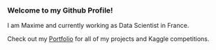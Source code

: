 ### Welcome to my Github Profile! 

<!--
**Orangeguythere/Orangeguythere** is a ✨ _special_ ✨ repository because its `README.md` (this file) appears on your GitHub profile.

Here are some ideas to get you started:

- 🔭 I’m currently working on ...
- 🌱 I’m currently learning ...
- 👯 I’m looking to collaborate on ...
- 🤔 I’m looking for help with ...
- 💬 Ask me about ...
- 📫 How to reach me: ...
- 😄 Pronouns: ...
- ⚡ Fun fact: ...
-->



I am Maxime and currently working as Data Scientist in France. 

Check out my [Portfolio](https://github.com/Orangeguythere/Portfolio) for all of my projects and Kaggle competitions.



